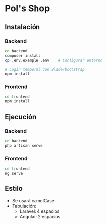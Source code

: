 # Pol's Shop

## Instalación

### Backend

```bash
cd backend
composer install
cp .env.example .env    # Configurar entorno

# Login temporal con Blade/bootstrap
npm install
```

### Frontend

```bash
cd frontend
npm install
```

## Ejecución

### Backend

```bash
cd backend
php artisan serve
```

### Frontend

```bash
cd frontend
ng serve
```


## Estilo

- Se usará camelCase
- Tabulación:
  - Laravel: 4 espacios
  - Angular: 2 espacios

